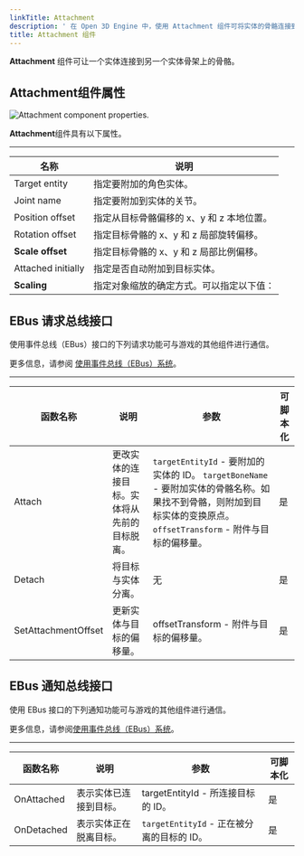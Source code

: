 ```yaml
---
linkTitle: Attachment
description: ' 在 Open 3D Engine 中，使用 Attachment 组件可将实体的骨骼连接到另一实体骨骼上的骨骼。'
title: Attachment 组件
---
```




**Attachment** 组件可让一个实体连接到另一个实体骨架上的骨骼。

## Attachment组件属性

![Attachment component properties.](/images/user-guide/component/attachment-component-properties.png)

**Attachment**组件具有以下属性。


****

| 名称 | 说明 |
| --- | --- |
| Target entity |  指定要附加的角色实体。 |
| Joint name |  指定要附加到实体的关节。  |
| Position offset |  指定从目标骨骼偏移的 x、y 和 z 本地位置。  |
| Rotation offset |  指定目标骨骼的 x、y 和 z 局部旋转偏移。 |
|  **Scale offset**  |  指定目标骨骼的 x、y 和 z 局部比例偏移。  |
| Attached initially |  指定是否自动附加到目标实体。  |
|  **Scaling**  |  指定对象缩放的确定方式。可以指定以下值：   |

## EBus 请求总线接口

使用事件总线（EBus）接口的下列请求功能可与游戏的其他组件进行通信。

更多信息，请参阅 [使用事件总线（EBus）系统](/docs/user-guide/programming/messaging/ebus/)。


****

| 函数名称 | 说明 | 参数 | 可脚本化 |
| --- | --- | --- | --- |
| Attach |  更改实体的连接目标。实体将从先前的目标脱离。  |  `targetEntityId` - 要附加的实体的 ID。 `targetBoneName` - 要附加实体的骨骼名称。如果找不到骨骼，则附加到目标实体的变换原点。 `offsetTransform` - 附件与目标的偏移量。  | 是 |
| Detach |  将目标与实体分离。 | 无 | 是 |
| SetAttachmentOffset |  更新实体与目标的偏移量。  | offsetTransform - 附件与目标的偏移量。 | 是 |

## EBus 通知总线接口 

使用 EBus 接口的下列通知功能可与游戏的其他组件进行通信。

更多信息，请参阅[使用事件总线（EBus）系统](/docs/user-guide/programming/messaging/ebus/)。


****

| 函数名称 | 说明 | 参数 | 可脚本化 |
| --- | --- | --- | --- |
| OnAttached |  表示实体已连接到目标。  | targetEntityId - 所连接目标的 ID。 | 是 |
| OnDetached |  表示实体正在脱离目标。  |  `targetEntityId` - 正在被分离的目标的 ID。 | 是 |
